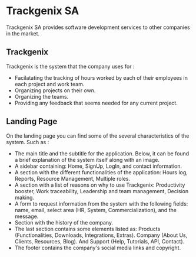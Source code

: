 # Trackgenix SA
Trackgenix SA provides software development services to other companies in the market.
## Trackgenix
Trackgenix is the system that the company uses for :

- Facilatating the tracking of hours worked by each of their employees in each project and work team.
- Organizing projects on their own.
- Organizing the teams.
- Providing any feedback that seems needed for any current project.
## Landing Page
On the landing page you can find some of the several characteristics of the system. Such as :

- The main title and the subtitle for the application. Below, it can be found a brief explanation of the system itself along with an image.
- A sidebar containing: Home, SignUp, LogIn, and contact information.
- A section with the different functionalities of the application: Hours log, Reports, Resource Management, Multiple roles. 
- A section with a list of reasons on why to use Trackgenix: Productivity booster, Work traceability, Leadership and team management, Decision making.
- A form to request information from the system with the following fields: name, email, select area (HR, System, Commercialization), and the message.
- Section with the history of the company.
- The last section contains some elements listed as: Products (Functionalities, Downloads, Integrations, Extras). Company (About Us, Clients, Resources, Blog). And Support (Help, Tutorials, API, Contact).
- The footer contains the company's social media links and copyright.
